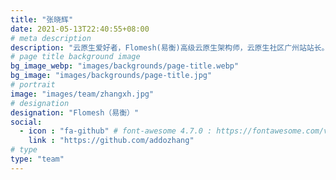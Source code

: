 ```yaml
---
title: "张晓辉"
date: 2021-05-13T22:40:55+08:00
# meta description
description: "云原生爱好者，Flomesh(易衡)高级云原生架构师，云原生社区广州站站长。主要工作涉及微服务、Docker、Kubernetes、DevOps 等。"
# page title background image
bg_image_webp: "images/backgrounds/page-title.webp"
bg_image: "images/backgrounds/page-title.jpg"
# portrait
image: "images/team/zhangxh.jpg"
# designation
designation: "Flomesh（易衡）"
social:
  - icon : "fa-github" # font-awesome 4.7.0 : https://fontawesome.com/v4.7.0/icons/
    link : "https://github.com/addozhang"  
# type
type: "team"
---
```

